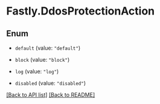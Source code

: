 # Fastly.DdosProtectionAction

## Enum


* `default` (value: `"default"`)

* `block` (value: `"block"`)

* `log` (value: `"log"`)

* `disabled` (value: `"disabled"`)



[[Back to API list]](../../README.md#endpoints) [[Back to README]](../../README.md)
